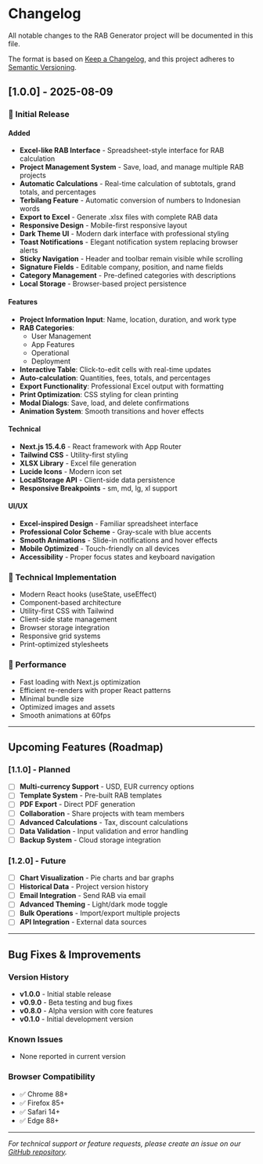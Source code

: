 # Changelog

All notable changes to the RAB Generator project will be documented in this file.

The format is based on [Keep a Changelog](https://keepachangelog.com/en/1.0.0/),
and this project adheres to [Semantic Versioning](https://semver.org/spec/v2.0.0.html).

## [1.0.0] - 2025-08-09

### 🎉 Initial Release

#### Added
- **Excel-like RAB Interface** - Spreadsheet-style interface for RAB calculation
- **Project Management System** - Save, load, and manage multiple RAB projects
- **Automatic Calculations** - Real-time calculation of subtotals, grand totals, and percentages
- **Terbilang Feature** - Automatic conversion of numbers to Indonesian words
- **Export to Excel** - Generate .xlsx files with complete RAB data
- **Responsive Design** - Mobile-first responsive layout
- **Dark Theme UI** - Modern dark interface with professional styling
- **Toast Notifications** - Elegant notification system replacing browser alerts
- **Sticky Navigation** - Header and toolbar remain visible while scrolling
- **Signature Fields** - Editable company, position, and name fields
- **Category Management** - Pre-defined categories with descriptions
- **Local Storage** - Browser-based project persistence

#### Features
- **Project Information Input**: Name, location, duration, and work type
- **RAB Categories**: 
  - User Management
  - App Features  
  - Operational
  - Deployment
- **Interactive Table**: Click-to-edit cells with real-time updates
- **Auto-calculation**: Quantities, fees, totals, and percentages
- **Export Functionality**: Professional Excel output with formatting
- **Print Optimization**: CSS styling for clean printing
- **Modal Dialogs**: Save, load, and delete confirmations
- **Animation System**: Smooth transitions and hover effects

#### Technical
- **Next.js 15.4.6** - React framework with App Router
- **Tailwind CSS** - Utility-first styling
- **XLSX Library** - Excel file generation
- **Lucide Icons** - Modern icon set
- **LocalStorage API** - Client-side data persistence
- **Responsive Breakpoints** - sm, md, lg, xl support

#### UI/UX
- **Excel-inspired Design** - Familiar spreadsheet interface
- **Professional Color Scheme** - Gray-scale with blue accents
- **Smooth Animations** - Slide-in notifications and hover effects
- **Mobile Optimized** - Touch-friendly on all devices
- **Accessibility** - Proper focus states and keyboard navigation

### 🔧 Technical Implementation
- Modern React hooks (useState, useEffect)
- Component-based architecture
- Utility-first CSS with Tailwind
- Client-side state management
- Browser storage integration
- Responsive grid systems
- Print-optimized stylesheets

### 🎯 Performance
- Fast loading with Next.js optimization
- Efficient re-renders with proper React patterns
- Minimal bundle size
- Optimized images and assets
- Smooth animations at 60fps

---

## Upcoming Features (Roadmap)

### [1.1.0] - Planned
- [ ] **Multi-currency Support** - USD, EUR currency options
- [ ] **Template System** - Pre-built RAB templates
- [ ] **PDF Export** - Direct PDF generation
- [ ] **Collaboration** - Share projects with team members
- [ ] **Advanced Calculations** - Tax, discount calculations
- [ ] **Data Validation** - Input validation and error handling
- [ ] **Backup System** - Cloud storage integration

### [1.2.0] - Future
- [ ] **Chart Visualization** - Pie charts and bar graphs
- [ ] **Historical Data** - Project version history
- [ ] **Email Integration** - Send RAB via email
- [ ] **Advanced Theming** - Light/dark mode toggle
- [ ] **Bulk Operations** - Import/export multiple projects
- [ ] **API Integration** - External data sources

---

## Bug Fixes & Improvements

### Version History
- **v1.0.0** - Initial stable release
- **v0.9.0** - Beta testing and bug fixes
- **v0.8.0** - Alpha version with core features
- **v0.1.0** - Initial development version

### Known Issues
- None reported in current version

### Browser Compatibility
- ✅ Chrome 88+
- ✅ Firefox 85+  
- ✅ Safari 14+
- ✅ Edge 88+

---

*For technical support or feature requests, please create an issue on our [GitHub repository](https://github.com/Bayaniadamsasaki/RAB-GEN).*
